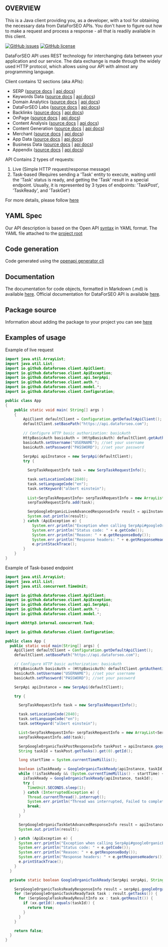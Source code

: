 ## OVERVIEW

This is a Java client providing you, as a developer, with a tool for obtaining the necessary data from DataForSEO APIs. You don't have to figure out how to make a request and process a response - all that is readily available in this client.

[![GitHub issues](https://img.shields.io/github/issues/dataforseo/JavaClient.svg)](https://github.com/dataforseo/JavaClient/issues)
[![GitHub license](https://img.shields.io/github/license/dataforseo/JavaClient.svg)](https://github.com/dataforseo/JavaClient)

DataForSEO API uses REST technology for interchanging data between your application and our service. The data exchange is made through the widely used HTTP protocol, which allows using our API with almost any programming language.

Client contains 12 sections (aka APIs):

- SERP ([source docs](./docs/SerpApi.md) | [api docs](https://docs.dataforseo.com/v3/serp/overview/?bash))
- Keywords Data ([source docs](./docs/KeywordsDataApi.md) | [api docs](https://docs.dataforseo.com/v3/keywords_data/overview/?bash))
- Domain Analytics ([source docs](./docs/DomainAnalyticsApi.md) | [api docs](https://docs.dataforseo.com/v3/domain_analytics/overview/?bash))
- DataForSEO Labs ([source docs](./docs/DataforseoLabsApi.md) | [api docs](https://docs.dataforseo.com/v3/dataforseo_labs/overview/?bash))
- Backlinks ([source docs](./docs/BacklinksApi.md) | [api docs](https://docs.dataforseo.com/v3/backlinks/overview/?bash))
- OnPage ([source docs](./docs/OnPageApi.md) | [api docs](https://docs.dataforseo.com/v3/on_page/overview/?bash))
- Content Analysis ([source docs](./docs/ContentAnalysisApi.md) | [api docs](https://docs.dataforseo.com/v3/content_analysis/overview/?bash))
- Content Generation ([source docs](./docs/ContentGenerationApi.md) | [api docs](https://docs.dataforseo.com/v3/content_generation/overview/?bash))
- Merchant ([source docs](./docs/MerchantApi.md) | [api docs](https://docs.dataforseo.com/v3/merchant/overview/?bash))
- App Data ([source docs](./docs/AppDataApi.md) | [api docs](https://docs.dataforseo.com/v3/app_data/overview/?bash))
- Business Data ([source docs](./docs/BusinessDataApi.md) | [api docs](https://docs.dataforseo.com/v3/business_data/overview/?bash))
- Appendix ([source docs](./docs/AppendixApi.md) | [api docs](https://docs.dataforseo.com/v3/appendix/user_data/?bash))

API Contains 2 types of requests:
1) Live (Simple HTTP request/response message)
2) Task-based (Requires sending a 'Task' entity to execute, waiting until the 'Task' status is ready, and getting the 'Task' result in a special endpoint. Usually, it is represented by 3 types of endpoints: 'TaskPost', 'TaskReady', and 'TaskGet')

For more details, please follow [here](https://docs.dataforseo.com/v3/?bash)

## YAML Spec

Our API description is based on the Open API [syntax](https://spec.openapis.org/oas/v3.1.0) in YAML format. The YAML file attached to the [project root](./openapi_specification.yaml)

## Code generation

Code generated using the [openapi generator cli](https://openapi-generator.tech/docs/installation/)

## Documentation
The documentation for code objects, formatted in Markdown (.md) is available [here](./docs/). 
Official documentation for DataForSEO API is available [here](https://docs.dataforseo.com/v3/?bash).

## Package source
Information about adding the package to your project you can see [here](https://central.sonatype.com/artifact/io.github.dataforseo/dataforseo-client)

## Examples of usage

Example of live request
```java
import java.util.ArrayList;
import java.util.List;
import io.github.dataforseo.client.ApiClient;
import io.github.dataforseo.client.ApiException;
import io.github.dataforseo.client.api.SerpApi;
import io.github.dataforseo.client.auth.*;
import io.github.dataforseo.client.model.*;
import io.github.dataforseo.client.Configuration;

public class App 
{
    public static void main( String[] args )
    {
        ApiClient defaultClient = Configuration.getDefaultApiClient();
        defaultClient.setBasePath("https://api.dataforseo.com");
        
        // Configure HTTP basic authorization: basicAuth
        HttpBasicAuth basicAuth = (HttpBasicAuth) defaultClient.getAuthentication("basicAuth");
        basicAuth.setUsername("USERNAME"); //set your username
        basicAuth.setPassword("PASSWORD"); //set your password
    
        SerpApi apiInstance = new SerpApi(defaultClient);
        try {

          SerpTaskRequestInfo task = new SerpTaskRequestInfo();

          task.setLocationCode(2840);
          task.setLanguageCode("en");
          task.setKeyword("albert einstein");
    
          List<SerpTaskRequestInfo> serpTaskRequestInfo = new ArrayList<SerpTaskRequestInfo>();
          serpTaskRequestInfo.add(task);

          SerpGoogleOrganicLiveAdvancedResponseInfo result = apiInstance.googleOrganicLiveAdvanced(serpTaskRequestInfo);
          System.out.println(result);
        } catch (ApiException e) {
            System.err.println("Exception when calling SerpApi#googleOrganicTaskGetAdvanced");
            System.err.println("Status code: " + e.getCode());
            System.err.println("Reason: " + e.getResponseBody());
            System.err.println("Response headers: " + e.getResponseHeaders());
            e.printStackTrace();
        }
    }
}

```

Example of Task-based endpoint
```java
import java.util.ArrayList;
import java.util.List;
import java.util.concurrent.TimeUnit;

import io.github.dataforseo.client.ApiClient;
import io.github.dataforseo.client.ApiException;
import io.github.dataforseo.client.api.SerpApi;
import io.github.dataforseo.client.auth.*;
import io.github.dataforseo.client.model.*;

import okhttp3.internal.concurrent.Task;

import io.github.dataforseo.client.Configuration;

public class App {
  public static void main(String[] args) {
    ApiClient defaultClient = Configuration.getDefaultApiClient();
    defaultClient.setBasePath("https://api.dataforseo.com");

    // Configure HTTP basic authorization: basicAuth
    HttpBasicAuth basicAuth = (HttpBasicAuth) defaultClient.getAuthentication("basicAuth");
    basicAuth.setUsername("USERNAME"); //set your username
    basicAuth.setPassword("PASSWORD"); //set your password

    SerpApi apiInstance = new SerpApi(defaultClient);

    try {

      SerpTaskRequestInfo task = new SerpTaskRequestInfo();

      task.setLocationCode(2840);
      task.setLanguageCode("en");
      task.setKeyword("albert einstein");

      List<SerpTaskRequestInfo> serpTaskRequestInfo = new ArrayList<SerpTaskRequestInfo>();
      serpTaskRequestInfo.add(task);

      SerpGoogleOrganicTaskPostResponseInfo taskPost = apiInstance.googleOrganicTaskPost(serpTaskRequestInfo);
      String taskId = taskPost.getTasks().get(0).getId();

      long startTime = System.currentTimeMillis();

      boolean isTaskReady = GoogleOrganicTaskReady(apiInstance, taskId);
      while (!isTaskReady && (System.currentTimeMillis() - startTime) < 60000) {
        isTaskReady = GoogleOrganicTaskReady(apiInstance, taskId);
        try {
          TimeUnit.SECONDS.sleep(1);
        } catch (InterruptedException e) {
          Thread.currentThread().interrupt();
          System.err.println("Thread was interrupted, Failed to complete operation");
          break;
        }
      }

      SerpGoogleOrganicTaskGetAdvancedResponseInfo result = apiInstance.googleOrganicTaskGetAdvanced(taskId);
      System.out.println(result);

    } catch (ApiException e) {
      System.err.println("Exception when calling SerpApi#googleOrganicLiveAdvanced");
      System.err.println("Status code: " + e.getCode());
      System.err.println("Reason: " + e.getResponseBody());
      System.err.println("Response headers: " + e.getResponseHeaders());
      e.printStackTrace();
    }
  }

  private static boolean GoogleOrganicTaskReady(SerpApi serpApi, String taskId) throws ApiException {

    SerpGoogleOrganicTasksReadyResponseInfo result = serpApi.googleOrganicTasksReady();
    for (SerpGoogleOrganicTasksReadyTask task : result.getTasks()) {
      for (SerpGoogleTasksReadyResultInfo xx : task.getResult()) {
        if (xx.getId().equals(taskId)) {
          return true;
        }
      }
    }

    return false;
  }
}
```
